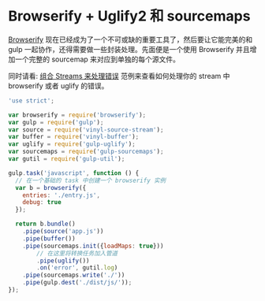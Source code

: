 # Browserify + Uglify2 和 sourcemaps

[Browserify](http://github.com/substack/node-browserify) 现在已经成为了一个不可或缺的重要工具了，然后要让它能完美的和 gulp 一起协作，还得需要做一些封装处理。先面便是一个使用 Browserify 并且增加一个完整的 sourcemap 来对应到单独的每个源文件。

同时请看: [组合 Streams 来处理错误](https://github.com/gulpjs/gulp/blob/master/docs/recipes/combining-streams-to-handle-errors.md) 范例来查看如何处理你的 stream 中 browserify 或者 uglify 的错误。

``` javascript
'use strict';

var browserify = require('browserify');
var gulp = require('gulp');
var source = require('vinyl-source-stream');
var buffer = require('vinyl-buffer');
var uglify = require('gulp-uglify');
var sourcemaps = require('gulp-sourcemaps');
var gutil = require('gulp-util');

gulp.task('javascript', function () {
  // 在一个基础的 task 中创建一个 browserify 实例
  var b = browserify({
    entries: './entry.js',
    debug: true
  });

  return b.bundle()
    .pipe(source('app.js'))
    .pipe(buffer())
    .pipe(sourcemaps.init({loadMaps: true}))
        // 在这里将转换任务加入管道
        .pipe(uglify())
        .on('error', gutil.log)
    .pipe(sourcemaps.write('./'))
    .pipe(gulp.dest('./dist/js/'));
});
```
